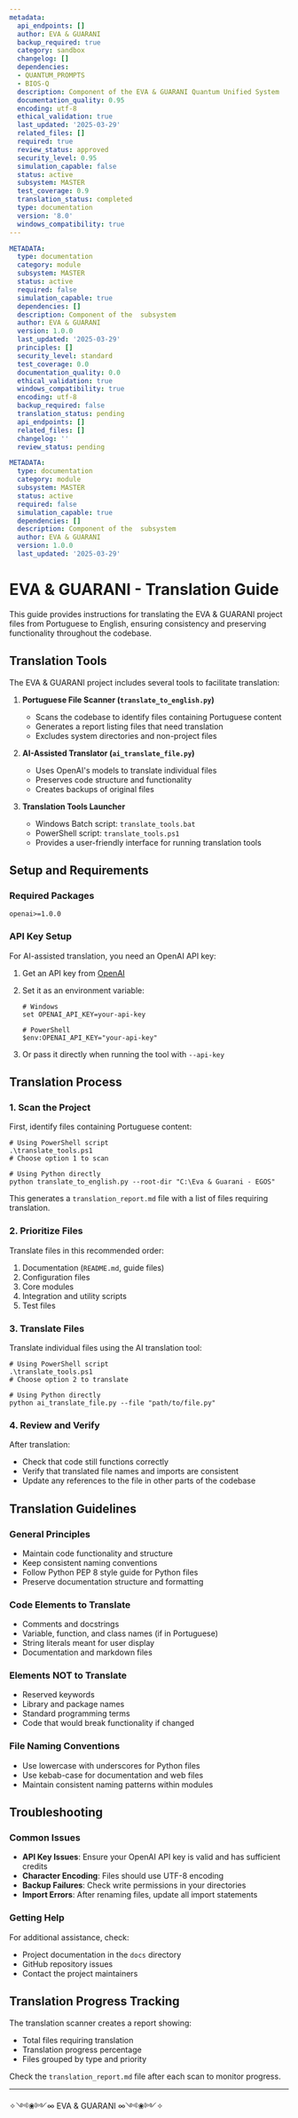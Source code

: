 ```yaml
---
metadata:
  api_endpoints: []
  author: EVA & GUARANI
  backup_required: true
  category: sandbox
  changelog: []
  dependencies:
  - QUANTUM_PROMPTS
  - BIOS-Q
  description: Component of the EVA & GUARANI Quantum Unified System
  documentation_quality: 0.95
  encoding: utf-8
  ethical_validation: true
  last_updated: '2025-03-29'
  related_files: []
  required: true
  review_status: approved
  security_level: 0.95
  simulation_capable: false
  status: active
  subsystem: MASTER
  test_coverage: 0.9
  translation_status: completed
  type: documentation
  version: '8.0'
  windows_compatibility: true
---
```

```yaml
METADATA:
  type: documentation
  category: module
  subsystem: MASTER
  status: active
  required: false
  simulation_capable: true
  dependencies: []
  description: Component of the  subsystem
  author: EVA & GUARANI
  version: 1.0.0
  last_updated: '2025-03-29'
  principles: []
  security_level: standard
  test_coverage: 0.0
  documentation_quality: 0.0
  ethical_validation: true
  windows_compatibility: true
  encoding: utf-8
  backup_required: false
  translation_status: pending
  api_endpoints: []
  related_files: []
  changelog: ''
  review_status: pending
```

```yaml
METADATA:
  type: documentation
  category: module
  subsystem: MASTER
  status: active
  required: false
  simulation_capable: true
  dependencies: []
  description: Component of the  subsystem
  author: EVA & GUARANI
  version: 1.0.0
  last_updated: '2025-03-29'
```

# EVA & GUARANI - Translation Guide

This guide provides instructions for translating the EVA & GUARANI project files from Portuguese to English, ensuring consistency and preserving functionality throughout the codebase.

## Translation Tools

The EVA & GUARANI project includes several tools to facilitate translation:

1. **Portuguese File Scanner (`translate_to_english.py`)**
   - Scans the codebase to identify files containing Portuguese content
   - Generates a report listing files that need translation
   - Excludes system directories and non-project files

2. **AI-Assisted Translator (`ai_translate_file.py`)**
   - Uses OpenAI's models to translate individual files
   - Preserves code structure and functionality
   - Creates backups of original files

3. **Translation Tools Launcher**
   - Windows Batch script: `translate_tools.bat`
   - PowerShell script: `translate_tools.ps1`
   - Provides a user-friendly interface for running translation tools

## Setup and Requirements

### Required Packages

```
openai>=1.0.0
```

### API Key Setup

For AI-assisted translation, you need an OpenAI API key:

1. Get an API key from [OpenAI](https://platform.openai.com/api-keys)
2. Set it as an environment variable:

   ```
   # Windows
   set OPENAI_API_KEY=your-api-key

   # PowerShell
   $env:OPENAI_API_KEY="your-api-key"
   ```

3. Or pass it directly when running the tool with `--api-key`

## Translation Process

### 1. Scan the Project

First, identify files containing Portuguese content:

```
# Using PowerShell script
.\translate_tools.ps1
# Choose option 1 to scan

# Using Python directly
python translate_to_english.py --root-dir "C:\Eva & Guarani - EGOS"
```

This generates a `translation_report.md` file with a list of files requiring translation.

### 2. Prioritize Files

Translate files in this recommended order:

1. Documentation (`README.md`, guide files)
2. Configuration files
3. Core modules
4. Integration and utility scripts
5. Test files

### 3. Translate Files

Translate individual files using the AI translation tool:

```
# Using PowerShell script
.\translate_tools.ps1
# Choose option 2 to translate

# Using Python directly
python ai_translate_file.py --file "path/to/file.py"
```

### 4. Review and Verify

After translation:

- Check that code still functions correctly
- Verify that translated file names and imports are consistent
- Update any references to the file in other parts of the codebase

## Translation Guidelines

### General Principles

- Maintain code functionality and structure
- Keep consistent naming conventions
- Follow Python PEP 8 style guide for Python files
- Preserve documentation structure and formatting

### Code Elements to Translate

- Comments and docstrings
- Variable, function, and class names (if in Portuguese)
- String literals meant for user display
- Documentation and markdown files

### Elements NOT to Translate

- Reserved keywords
- Library and package names
- Standard programming terms
- Code that would break functionality if changed

### File Naming Conventions

- Use lowercase with underscores for Python files
- Use kebab-case for documentation and web files
- Maintain consistent naming patterns within modules

## Troubleshooting

### Common Issues

- **API Key Issues**: Ensure your OpenAI API key is valid and has sufficient credits
- **Character Encoding**: Files should use UTF-8 encoding
- **Backup Failures**: Check write permissions in your directories
- **Import Errors**: After renaming files, update all import statements

### Getting Help

For additional assistance, check:

- Project documentation in the `docs` directory
- GitHub repository issues
- Contact the project maintainers

## Translation Progress Tracking

The translation scanner creates a report showing:

- Total files requiring translation
- Translation progress percentage
- Files grouped by type and priority

Check the `translation_report.md` file after each scan to monitor progress.

---

✧༺❀༻∞ EVA & GUARANI ∞༺❀༻✧
